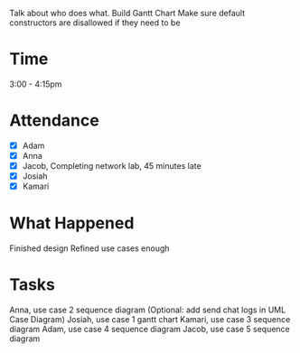Talk about who does what. Build Gantt Chart
Make sure default constructors are disallowed if they need to be

# Time 
3:00 - 4:15pm

# Attendance
- [x] Adam
- [x] Anna
- [x] Jacob, Completing network lab, 45 minutes late 
- [x] Josiah
- [x] Kamari

# What Happened
Finished design
Refined use cases enough

# Tasks
Anna, use case 2 sequence diagram (Optional: add send chat logs in UML Case Diagram)
Josiah, use case 1 gantt chart
Kamari, use case 3 sequence diagram
Adam, use case 4 sequence diagram
Jacob, use case 5 sequence diagram
